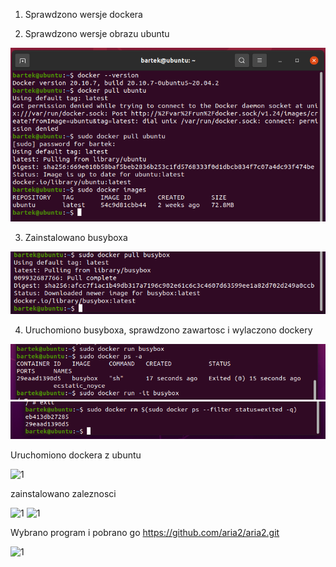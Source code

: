 1. Sprawdzono wersje dockera 

2. Sprawdzono wersje obrazu ubuntu 

![1](Screenshot_1.png)

3. Zainstalowano busyboxa
 
![1](Screenshot_2.png)

4. Uruchomiono busyboxa, sprawdzono zawartosc i wylaczono dockery 

![1](Screenshot_3.png)
![1](Screenshot_4.png)

Uruchomiono dockera z ubuntu

![1](Screenshot_5)

zainstalowano zaleznosci 

![1](Screenshot_6)
![1](Screenshot_7)

Wybrano program i pobrano go https://github.com/aria2/aria2.git

![1](Screenshot_8)
